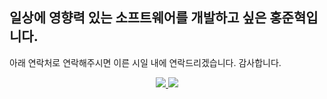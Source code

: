 ## 일상에 영향력 있는 소프트웨어를 개발하고 싶은 홍준혁입니다.

아래 연락처로 연락해주시면 이른 시일 내에 연락드리겠습니다. 감사합니다.

<div align=center>
  <a href="https://hong-jh.tistory.com/">
    <img src="http://img.shields.io/badge/-Tech%20blog-blue?style=flat-square&logo=bloglovin&link=https://hong-jh.tistory.com/"/>
  </a>
  <a href="mailto:functional.hong@gmail.com" >
    <img src="http://img.shields.io/badge/-Gmail-white?style=flat-square&logo=gmail"/>
  </a>
</div>
